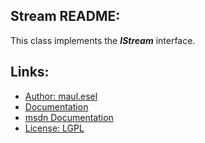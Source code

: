 ## Stream README:
This class implements the ***IStream*** interface.

## Links:
* [Author: maul.esel](https://github.com/maul-esel)
* [Documentation](http://maul-esel.github.com/COM-Classes/master/Stream)
* [msdn Documentation](http://msdn.microsoft.com/en-us/library/windows/desktop/aa380034)
* [License: LGPL](http://www.gnu.org/licenses/lgpl-2.1.txt)